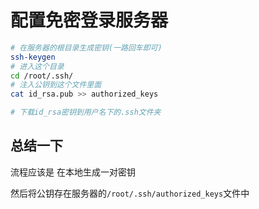 
# **配置免密登录服务器**

```bash
# 在服务器的根目录生成密钥(一路回车即可)
ssh-keygen
# 进入这个目录
cd /root/.ssh/
# 注入公钥到这个文件里面
cat id_rsa.pub >> authorized_keys

# 下载id_rsa密钥到用户名下的.ssh文件夹
```

## **总结一下**

流程应该是 在本地生成一对密钥

然后将公钥存在服务器的`/root/.ssh/authorized_keys`文件中
